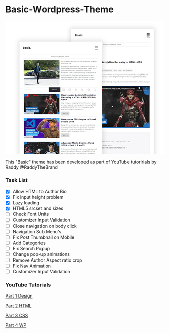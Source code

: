 # Basic-Wordpress-Theme

![Cover Bro](https://github.com/RaddyTheBrand/Basic-Wordpress-Theme/blob/master/screenshot.png)

This "Basic" theme has been developed as part of YouTube tutoririals by Raddy @RaddyTheBrand

### Task List
- [x] Allow HTML to Author Bio
- [x] Fix input height problem
- [x] Lazy loading 
- [x] HTML5 srcset and sizes
- [ ] Check Font Units
- [ ] Customizer Input Validation
- [ ] Close navigation on body click
- [ ] Navigation Sub Menu's
- [ ] Fix Post Thumbnail on Mobile
- [ ] Add Categories
- [ ] Fix Search Popup
- [ ] Change pop-up animations
- [ ] Remove Author Aspect ratio crop
- [ ] Fix Nav Animation
- [ ] Customizer Input Validation

### YouTube Tutorials

[Part 1 Design](https://www.youtube.com/watch?v=wEEOiKlzUi8)

[Part 2 HTML](https://www.youtube.com/watch?v=eEZsF6OPKms)

[Part 3 CSS](https://www.youtube.com/watch?v=LEAiAn4OGZ4)

[Part 4 WP](https://www.youtube.com/watch?v=LSllvqX4KtU)


